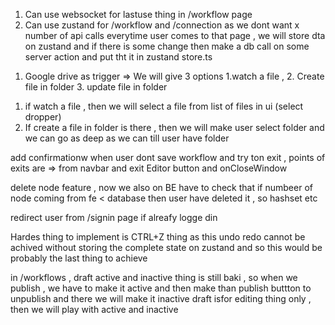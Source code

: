 1. Can use websocket for lastuse thing in /workflow page
2. Can use zustand for /workflow and /connection as we dont want x number of api calls everytime user comes to that page , we will store dta on zustand and if there is some change then make a db call on some server action and put tht it in zustand store.ts

<!-- GOOGLE DRIVE NODE -->
<!-- Make a from like this  -->

1. Google drive as trigger => We will give 3 options 1.watch a file , 2. Create file in folder 3. update file in folder

1) if watch a file , then we will select a file from list of files in ui (select dropper)
2) If create a file in folder is there , then we will make user select folder and we can go as deep as we can till user have folder


<!-- Todos -->  
add confirmationw when user dont save workflow and try ton exit , points of exits are => from  navbar and exit Editor button and onCloseWindow 

delete node feature , now we also on BE have to check that if numbeer of node coming from fe < database then user have deleted it , so hashset etc

redirect user from /signin page if alreafy logge din 

Hardes thing to implement is CTRL+Z thing as this undo redo cannot be achived without storing the complete state on zustand and so this would be probably the last thing to achieve 

in /workflows , draft active and inactive thing is still baki , so when we publish , we have to make it active and then make than publish buttton to unpublish and there we will make it inactive  draft isfor editing thing only , then we will play with active  and inactive 